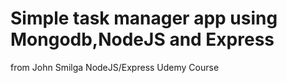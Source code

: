 # Simple task manager app using Mongodb,NodeJS and Express
from John Smilga NodeJS/Express Udemy Course

